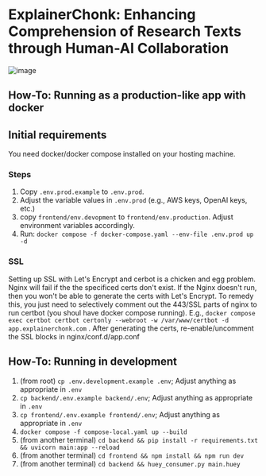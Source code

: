 # ExplainerChonk: Enhancing Comprehension of Research Texts through Human-AI Collaboration

![image](https://github.com/user-attachments/assets/283c02a8-7e25-4f83-bc81-cd617637c392)

## How-To: Running as a production-like app with docker

## Initial requirements

You need docker/docker compose installed on your hosting machine.

### Steps

1. Copy `.env.prod.example` to `.env.prod`.
2. Adjust the variable values in `.env.prod` (e.g., AWS keys, OpenAI keys, etc.)
3. copy `frontend/env.devopment` to `frontend/env.production`. Adjust environment variables accordingly.
4. Run: `docker compose -f docker-compose.yaml --env-file .env.prod up -d`

### SSL

Setting up SSL with Let's Encrypt and cerbot is a chicken and egg problem. Nginx will fail if the the specificed certs don't exist. If the Nginx doesn't run, then you won't be able to generate the certs with Let's Encrypt. To remedy this, you just need to selectively comment out the 443/SSL parts of nginx to run certbot (you shoul have docker compose running). E.g., `docker compose exec certbot certbot certonly --webroot -w /var/www/certbot -d app.explainerchonk.com` . After generating the certs, re-enable/uncomment the SSL blocks in nginx/conf.d/app.conf

## How-To: Running in development

1. (from root) `cp .env.development.example .env`; Adjust anything as appropriate in `.env`
2. `cp backend/.env.example backend/.env`; Adjust anything as appropriate in `.env`
3. `cp frontend/.env.example frontend/.env`; Adjust anything as appropriate in `.env`
4. `docker compose -f compose-local.yaml up --build`
5. (from another terminal) `cd backend && pip install -r requirements.txt && uvicorn main:app --reload`
6. (from another terminal) `cd frontend && npm install && npm run dev`
7. (from another terminal) `cd backend && huey_consumer.py main.huey`

